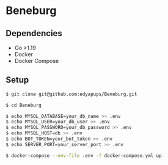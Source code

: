 # Beneburg

## Dependencies

- Go >1.19
- Docker
- Docker Compose

## Setup
```bash
$ git clone git@github.com:edyapups/Beneburg.git

$ cd Beneburg

$ echo MYSQL_DATABASE=your_db_name >> .env
$ echo MYSQL_USER=your_db_user >> .env
$ echo MYSQL_PASSWORD=your_db_password >> .env
$ echo MYSQL_HOST=db >> .env
$ echo BOT_TOKEN=your_bot_token >> .env
$ echo SERVER_PORT=your_server_port >> .env

$ docker-compose --env-file .env -f docker-compose.yml up
```